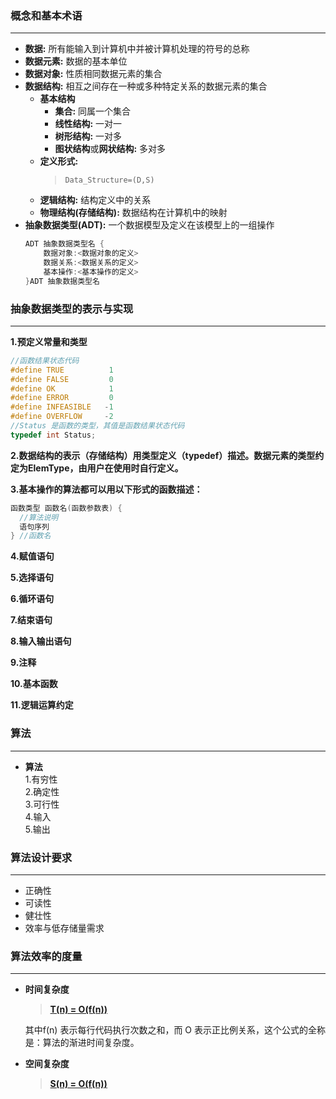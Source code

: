 ### **概念和基本术语**  

---
- **数据:** 所有能输入到计算机中并被计算机处理的符号的总称
- **数据元素:** 数据的基本单位
- **数据对象:** 性质相同数据元素的集合
- **数据结构:** 相互之间存在一种或多种特定关系的数据元素的集合
    - **基本结构**
        - **集合:** 同属一个集合
        - **线性结构:** 一对一
        - **树形结构:** 一对多
        - **图状结构**或**网状结构:** 多对多
    - **定义形式:**  
        >`Data_Structure=(D,S)`
    - **逻辑结构:** 结构定义中的关系
    - **物理结构(存储结构):** 数据结构在计算机中的映射
- **抽象数据类型(ADT):** 一个数据模型及定义在该模型上的一组操作
    ```c
    ADT 抽象数据类型名 {
        数据对象:<数据对象的定义>
        数据关系:<数据关系的定义>  
        基本操作:<基本操作的定义>  
    }ADT 抽象数据类型名
    ```
### **抽象数据类型的表示与实现**  
  
---
**1.预定义常量和类型**  
            
  ```c
  //函数结果状态代码
  #define TRUE          1
  #define FALSE         0
  #define OK            1
  #define ERROR         0
  #define INFEASIBLE   -1
  #define OVERFLOW     -2
  //Status 是函数的类型，其值是函数结果状态代码
  typedef int Status;
  ```
    
**2.数据结构的表示（存储结构）用类型定义（typedef）描述。数据元素的类型约定为ElemType，由用户在使用时自行定义。**  
  
**3.基本操作的算法都可以用以下形式的函数描述：**  
  
  ```c  
  函数类型 函数名(函数参数表) {
    //算法说明
    语句序列
  } //函数名
  ```  
    
**4.赋值语句**  
  
**5.选择语句**

**6.循环语句**

**7.结束语句**

**8.输入输出语句**

**9.注释**

**10.基本函数**

**11.逻辑运算约定**

### **算法**

---
- **算法**  
    1.有穷性  
    2.确定性  
    3.可行性  
    4.输入  
    5.输出  

### **算法设计要求**

---
- 正确性
- 可读性
- 健壮性
- 效率与低存储量需求

### **算法效率的度量**

---
- **时间复杂度**  

  >[**T(n) = O(f(n))**](https://zhuanlan.zhihu.com/p/50479555)  

  其中f(n) 表示每行代码执行次数之和，而 O 表示正比例关系，这个公式的全称是：算法的渐进时间复杂度。

- **空间复杂度**
    
  >[**S(n) = O(f(n))**](https://zhuanlan.zhihu.com/p/50479555)

